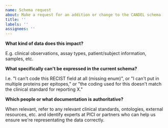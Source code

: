 ```yaml
---
name: Schema request
about: Make a request for an addition or change to the CANDEL schema
title: ''
labels: ''
assignees: ''
---
```


**What kind of data does this impact?**

E.g. clinical observations, assay types, patient/subject information, samples, etc.

**What specifically can't be expressed in the current schema?**

I.e. "I can't code this RECIST field at all (missing enum)", or "I can't put in multiple proteins per epitopes," or "the coding used for this doesn't match the clinical standard for reporting X."

**Which people or what documentation is authoritative?**

When relevant, refer to any relevant clinical standards, ontologies, external resources, etc. and identify experts at PICI or partners who can help us ensure we're representating the data correctly.
